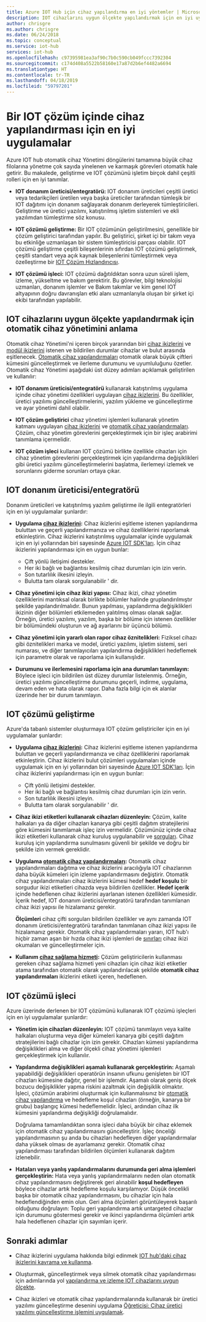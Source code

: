 ```yaml
---
title: Azure IOT Hub için cihaz yapılandırma en iyi yöntemler | Microsoft Docs
description: IOT cihazlarını uygun ölçekte yapılandırmak için en iyi uygulamalar hakkında bilgi edinin
author: chrisgre
ms.author: chrisgre
ms.date: 06/24/2018
ms.topic: conceptual
ms.service: iot-hub
services: iot-hub
ms.openlocfilehash: c97395981ea3af90c7b0c590cb049fccc7392304
ms.sourcegitcommit: c174d408a5522b58160e17a87d2b6ef4482a6694
ms.translationtype: HT
ms.contentlocale: tr-TR
ms.lasthandoff: 04/18/2019
ms.locfileid: "59797201"
---
```

# <a name="best-practices-for-device-configuration-within-an-iot-solution"></a>Bir IOT çözüm içinde cihaz yapılandırması için en iyi uygulamalar

Azure IOT hub otomatik cihaz Yönetimi döngülerini tamamına büyük cihaz filolarına yönetme çok sayıda yinelenen ve karmaşık görevleri otomatik hale getirir. Bu makalede, geliştirme ve IOT çözümünü işletim birçok dahil çeşitli rolleri için en iyi tanımlar.

* **IOT donanım üreticisi/entegratörü:** IOT donanım üreticileri çeşitli üretici veya tedarikçileri üretilen veya başka üreticiler tarafından tümleşik bir IOT dağıtımı için donanım sağlayarak donanım derleyerek tümleştiricileri. Geliştirme ve üretici yazılımı, katıştırılmış işletim sistemleri ve ekli yazılımdan tümleştirme söz konusu.

* **IOT çözümü geliştirme:** Bir IOT çözümünün geliştirilmesini, genellikle bir çözüm geliştirici tarafından yapılır. Bu geliştirici, şirket içi bir takım veya bu etkinliğe uzmanlaşan bir sistem tümleştiricisi parçası olabilir. IOT çözümü geliştirme çeşitli bileşenlerinin sıfırdan IOT çözümü geliştirmek, çeşitli standart veya açık kaynak bileşenlerini tümleştirmek veya özelleştirme bir [IOT Çözüm Hızlandırıcısı](/azure/iot-accelerators/).

* **IOT çözümü işleci:** IOT çözümü dağıtıldıktan sonra uzun süreli işlem, izleme, yükseltme ve bakım gerektirir. Bu görevler, bilgi teknolojisi uzmanları, donanım işlemler ve Bakım takımlar ve kim genel IOT altyapının doğru davranışları etki alanı uzmanlarıyla oluşan bir şirket içi ekibi tarafından yapılabilir.

## <a name="understand-automatic-device-management-for-configuring-iot-devices-at-scale"></a>IOT cihazlarını uygun ölçekte yapılandırmak için otomatik cihaz yönetimini anlama

Otomatik cihaz Yönetimi'ni içeren birçok yararından biri [cihaz ikizlerini](iot-hub-devguide-device-twins.md) ve [modül ikizlerini](iot-hub-devguide-module-twins.md) istenen ve bildirilen durumlar cihazlar ve bulut arasında eşitlenecek. [Otomatik cihaz yapılandırmaları](iot-hub-auto-device-config.md) otomatik olarak büyük çiftleri kümesini güncelleştirmek ve ilerleme durumunu ve uyumluluğunu özetler. Otomatik cihaz Yönetimi aşağıdaki üst düzey adımları açıklamak geliştirilen ve kullanılır:

* **IOT donanım üreticisi/entegratörü** kullanarak katıştırılmış uygulama içinde cihaz yönetimi özellikleri uygulayan [cihaz ikizlerini](iot-hub-devguide-device-twins.md). Bu özellikler, üretici yazılımı güncelleştirmelerini, yazılım yükleme ve güncelleştirme ve ayar yönetimi dahil olabilir.

* **IOT çözüm geliştirici** cihaz yönetimi işlemleri kullanarak yönetim katmanı uygulayan [cihaz ikizlerini](iot-hub-devguide-device-twins.md) ve [otomatik cihaz yapılandırmaları](iot-hub-auto-device-config.md). Çözüm, cihaz yönetim görevlerini gerçekleştirmek için bir işleç arabirimi tanımlama içermelidir.

* **IOT çözüm işleci** kullanan IOT çözümü birlikte özellikle cihazları için cihaz yönetim görevlerini gerçekleştirmek için yapılandırma değişiklikleri gibi üretici yazılımı güncelleştirmelerini başlatma, ilerlemeyi izlemek ve sorunlarını giderme sorunları ortaya çıkar.

## <a name="iot-hardware-manufacturerintegrator"></a>IOT donanım üreticisi/entegratörü

Donanım üreticileri ve katıştırılmış yazılım geliştirme ile ilgili entegratörleri için en iyi uygulamalar şunlardır:

* **Uygulama [cihaz ikizlerini](iot-hub-devguide-device-twins.md):** Cihaz ikizlerini eşitleme istenen yapılandırma buluttan ve geçerli yapılandırmanıza ve cihaz özelliklerini raporlamak etkinleştirin. Cihaz ikizlerini katıştırılmış uygulamalar içinde uygulamak için en iyi yollarından biri sayesinde [Azure IOT SDK'ları](https://github.com/Azure/azure-iot-sdks). İçin cihaz ikizlerini yapılandırması için en uygun bunlar:

    * Çift yönlü iletişimi destekler.
    * Her iki bağlı ve bağlantısı kesilmiş cihaz durumları için izin verin.
    * Son tutarlılık ilkesini izleyin.
    * Bulutta tam olarak sorgulanabilir ' dir.

* **Cihaz yönetimi için cihaz ikizi yapısı:** Cihaz ikizi, cihaz yönetim özelliklerini mantıksal olarak birlikte bölümler halinde gruplandırılmıştır şekilde yapılandırılmalıdır. Bunun yapılması, yapılandırma değişiklikleri ikizinin diğer bölümleri etkilemeden yalıtılmış olması olanak sağlar. Örneğin, üretici yazılımı, yazılım, başka bir bölüme için istenen özellikler bir bölümündeki oluşturun ve ağ ayarlarını bir üçüncü bölümü. 

* **Cihaz yönetimi için yararlı olan rapor cihaz öznitelikleri:** Fiziksel cihazı gibi öznitelikleri marka ve model, üretici yazılımı, işletim sistemi, seri numarası, ve diğer tanımlayıcıları yapılandırma değişiklikleri hedeflemek için parametre olarak ve raporlama için kullanışlıdır.

* **Durumunu ve ilerlemesini raporlama için ana durumları tanımlayın:** Böylece işleci için bildirilen üst düzey durumlar listelenmiş. Örneğin, üretici yazılımı güncelleştirme durumunu geçerli, indirme, uygulama, devam eden ve hata olarak rapor. Daha fazla bilgi için ek alanlar üzerinde her bir durum tanımlayın.

## <a name="iot-solution-developer"></a>IOT çözümü geliştirme

Azure'da tabanlı sistemler oluşturmaya IOT çözüm geliştiriciler için en iyi uygulamalar şunlardır:

* **Uygulama [cihaz ikizlerini](iot-hub-devguide-device-twins.md):** Cihaz ikizlerini eşitleme istenen yapılandırma buluttan ve geçerli yapılandırmanıza ve cihaz özelliklerini raporlamak etkinleştirin. Cihaz ikizlerini bulut çözümleri uygulamaları içinde uygulamak için en iyi yollarından biri sayesinde [Azure IOT SDK'ları](https://github.com/Azure/azure-iot-sdks). İçin cihaz ikizlerini yapılandırması için en uygun bunlar:

    * Çift yönlü iletişimi destekler.
    * Her iki bağlı ve bağlantısı kesilmiş cihaz durumları için izin verin.
    * Son tutarlılık ilkesini izleyin.
    * Bulutta tam olarak sorgulanabilir ' dir.

* **Cihaz ikizi etiketleri kullanarak cihazları düzenleyin:** Çözüm, kalite halkaları ya da diğer cihazları kanarya gibi çeşitli dağıtım stratejilerini göre kümesini tanımlamak işleç izin vermelidir. Çözümünüz içinde cihaz ikizi etiketleri kullanarak cihaz kuruluş uygulanabilir ve [sorguları](iot-hub-devguide-query-language.md). Cihaz kuruluş için yapılandırma sunulmasını güvenli bir şekilde ve doğru bir şekilde izin vermek gereklidir.

* **Uygulama [otomatik cihaz yapılandırmaları](iot-hub-auto-device-config.md):** Otomatik cihaz yapılandırmaları dağıtma ve cihaz ikizlerini aracılığıyla IOT cihazlarının daha büyük kümeleri için izleme yapılandırmasını değiştirir. Otomatik cihaz yapılandırmaları cihaz ikizlerini kümesi hedef **hedef koşulu** bir sorgudur ikizi etiketleri cihazda veya bildirilen özellikler. **Hedef içerik** içinde hedeflenen cihaz ikizlerini ayarlanan istenen özellikleri kümesidir. İçerik hedef, IOT donanım üreticisi/entegratörü tarafından tanımlanan cihaz ikizi yapısı ile hizalamanız gerekir.

   **Ölçümleri** cihaz çifti sorguları bildirilen özellikler ve aynı zamanda IOT donanım üreticisi/entegratörü tarafından tanımlanan cihaz ikizi yapısı ile hizalamanız gerekir. Otomatik cihaz yapılandırmaları yararı, IOT hub'ı hiçbir zaman aşan bir hızda cihaz ikizi işlemleri de [sınırları](iot-hub-devguide-quotas-throttling.md) cihaz ikizi okumaları ve güncelleştirmeler için.

* **Kullanım [cihaz sağlama hizmeti](../iot-dps/how-to-manage-enrollments.md):** Çözüm geliştiricilerin kullanması gereken cihaz sağlama hizmeti yeni cihazları için cihaz ikizi etiketler atama tarafından otomatik olarak yapılandırılacak şekilde **otomatik cihaz yapılandırmaları** ikizlerini etiketi içeren, hedeflenen. 

## <a name="iot-solution-operator"></a>IOT çözümü işleci

Azure üzerinde derlenen bir IOT çözümünü kullanarak IOT çözümü işleçleri için en iyi uygulamalar şunlardır:

* **Yönetim için cihazları düzenleyin:** IOT çözümü tanımlayın veya kalite halkaları oluşturma veya diğer kümeleri kanarya gibi çeşitli dağıtım stratejilerini bağlı cihazlar için izin gerekir. Cihazları kümesi yapılandırma değişiklikleri alma ve diğer ölçekli cihaz yönetimi işlemleri gerçekleştirmek için kullanılır.

* **Yapılandırma değişiklikleri aşamalı kullanarak gerçekleştirin:**  Aşamalı yapabildiği değişiklikleri operatörün insanın ufkunu genişleten bir IOT cihazları kümesine dağıtır, genel bir işlemdir. Aşamalı olarak geniş ölçek bozucu değişiklikler yapma riskini azaltmak için değişiklik olmaktır.  İşleci, çözümün arabirimi oluşturmak için kullanmalısınız bir [otomatik cihaz yapılandırma](iot-hub-auto-device-config.md) ve hedefleme koşul cihazları (örneğin, kanarya bir grubu) başlangıç kümesi hedeflemelidir. İşleci, ardından cihaz ilk kümesini yapılandırma değişikliği doğrulamalıdır.

   Doğrulama tamamlandıktan sonra işleci daha büyük bir cihaz eklemek için otomatik cihaz yapılandırmasını güncelleştirir. İşleç önceliği yapılandırmasının şu anda bu cihazları hedefleyen diğer yapılandırmalar daha yüksek olması de ayarlamanız gerekir. Otomatik cihaz yapılandırması tarafından bildirilen ölçümleri kullanarak dağıtım izlenebilir.

* **Hataları veya yanlış yapılandırmalarını durumunda geri alma işlemleri gerçekleştirin:**  Hata veya yanlış yapılandırmalarını neden olan otomatik cihaz yapılandırmasını değiştirerek geri alınabilir **koşul hedefleyen** böylece cihazlar artık hedefleme koşulu karşılamıyor. Düşük öncelikli başka bir otomatik cihaz yapılandırmasını, bu cihazlar için hala hedeflendiğinden emin olun. Geri alma ölçümleri görüntüleyerek başarılı olduğunu doğrulayın: Toplu geri yapılandırma artık untargeted cihazlar için durumunu göstermesi gerekir ve ikinci yapılandırma ölçümleri artık hala hedeflenen cihazlar için sayımları içerir.

## <a name="next-steps"></a>Sonraki adımlar

* Cihaz ikizlerini uygulama hakkında bilgi edinmek [IOT hub'daki cihaz ikizlerini kavrama ve kullanma](iot-hub-devguide-device-twins.md).

* Oluşturmak, güncelleştirmek veya silmek otomatik cihaz yapılandırması için adımlarında yol [yapılandırma ve izleme IOT cihazlarını uygun ölçekte](iot-hub-auto-device-config.md).

* Cihaz ikizleri ve otomatik cihaz yapılandırmalarında kullanarak bir üretici yazılımı güncelleştirme desenini uygulama [Öğreticisi: Cihaz üretici yazılımı güncelleştirme işlemini uygulamak](tutorial-firmware-update.md).
